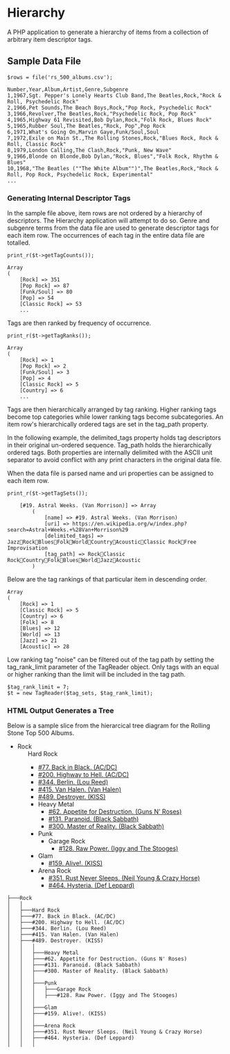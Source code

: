 # Hierarchy

A PHP application to generate a hierarchy of items from a collection of arbitrary item descriptor tags.

## Sample Data File

`$rows = file('rs_500_albums.csv');`

```
Number,Year,Album,Artist,Genre,Subgenre
1,1967,Sgt. Pepper's Lonely Hearts Club Band,The Beatles,Rock,"Rock & Roll, Psychedelic Rock"
2,1966,Pet Sounds,The Beach Boys,Rock,"Pop Rock, Psychedelic Rock"
3,1966,Revolver,The Beatles,Rock,"Psychedelic Rock, Pop Rock"
4,1965,Highway 61 Revisited,Bob Dylan,Rock,"Folk Rock, Blues Rock"
5,1965,Rubber Soul,The Beatles,"Rock, Pop",Pop Rock
6,1971,What's Going On,Marvin Gaye,Funk/Soul,Soul
7,1972,Exile on Main St.,The Rolling Stones,Rock,"Blues Rock, Rock & Roll, Classic Rock"
8,1979,London Calling,The Clash,Rock,"Punk, New Wave"
9,1966,Blonde on Blonde,Bob Dylan,"Rock, Blues","Folk Rock, Rhythm & Blues"
10,1968,"The Beatles (""The White Album"")",The Beatles,Rock,"Rock & Roll, Pop Rock, Psychedelic Rock, Experimental"
...
```

### Generating Internal Descriptor Tags

In the sample file above, item rows are not ordered by a hierarchy of descriptors. The Hierarchy application will attempt to do so. Genre and subgenre terms from the data file are used to generate descriptor tags for each item row. The occurrences of each tag in the entire data file are totalled.

`print_r($t->getTagCounts());`

```
Array
(
    [Rock] => 351
    [Pop Rock] => 87
    [Funk/Soul] => 80
    [Pop] => 54
    [Classic Rock] => 53
	...
```

Tags are then ranked by frequency of occurrence.

`print_r($t->getTagRanks());`

```
Array
(
    [Rock] => 1
    [Pop Rock] => 2
    [Funk/Soul] => 3
    [Pop] => 4
    [Classic Rock] => 5
    [Country] => 6
	...
```

Tags are then hierarchically arranged by tag ranking. Higher ranking tags become top categories while lower ranking tags become subcategories. An item row's hierarchically ordered tags are set in the tag_path property.

In the following example, the delimited_tags property holds tag descriptors in their original un-ordered sequence. Tag_path holds the hierarchically ordered tags. Both properties are internally delimited with the ASCII unit separator to avoid conflict with any print characters in the original data file.

When the data file is parsed name and uri properties can be assigned to each item row.

`print_r($t->getTagSets());`

```
    [#19. Astral Weeks. (Van Morrison)] => Array
        (
            [name] => #19. Astral Weeks. (Van Morrison)
            [uri] => https://en.wikipedia.org/w/index.php?search=Astral+Weeks.+%28Van+Morrison%29
            [delimited_tags] => JazzRockBluesFolkWorldCountryAcousticClassic RockFree Improvisation
            [tag_path] => RockClassic RockCountryFolkBluesWorldJazzAcoustic
        )
```

Below are the tag rankings of that particular item in descending order.	

```
Array
(
    [Rock] => 1
    [Classic Rock] => 5
    [Country] => 6
    [Folk] => 8
    [Blues] => 12
    [World] => 13
    [Jazz] => 21
    [Acoustic] => 28
```

Low ranking tag "noise" can be filtered out of the tag path by setting the tag_rank_limit parameter of the TagReader object. Only tags with an equal or higher ranking than the limit will be included in the tag path.

```
$tag_rank_limit = 7;
$t = new TagReader($tag_sets, $tag_rank_limit);
```

### HTML Output Generates a Tree

Below is a sample slice from the hierarcical tree diagram for the Rolling Stone Top 500 Albums.

<ul>
	<li>
	<span class="collection">Rock</span>
	<ul>
		<span class="collection">Hard Rock</span>
		<ul>
			<li class="member">
				<a href="https://en.wikipedia.org/w/index.php?search=Back+in+Black.+%28AC%2FDC%29">#77. Back in Black. (AC/DC)</a>
			</li>
			<li class="member">
				<a href="https://en.wikipedia.org/w/index.php?search=Highway+to+Hell.+%28AC%2FDC%29">#200. Highway to Hell. (AC/DC)</a>
			</li>
			<li class="member">
				<a href="https://en.wikipedia.org/w/index.php?search=Berlin.+%28Lou+Reed%29">#344. Berlin. (Lou Reed)</a>
			</li>
			<li class="member">
				<a href="https://en.wikipedia.org/w/index.php?search=Van+Halen.+%28Van+Halen%29">#415. Van Halen. (Van Halen)</a>
			</li>
			<li class="member">
				<a href="https://en.wikipedia.org/w/index.php?search=Destroyer.+%28KISS%29">#489. Destroyer. (KISS)</a>
			</li>
			<li>
			<span class="collection">Heavy Metal</span>
			<ul>
				<li class="member">
					<a href="https://en.wikipedia.org/w/index.php?search=Appetite+for+Destruction.+%28Guns+N%27+Roses%29">#62. Appetite for Destruction. (Guns N' Roses)</a>
				</li>
				<li class="member">
					<a href="https://en.wikipedia.org/w/index.php?search=Paranoid.+%28Black+Sabbath%29">#131. Paranoid. (Black Sabbath)</a>
				</li>
				<li class="member">
					<a href="https://en.wikipedia.org/w/index.php?search=Master+of+Reality.+%28Black+Sabbath%29">#300. Master of Reality. (Black Sabbath)</a>
				</li>
			</ul>
			</li>
			<li>
			<span class="COLL:Punk">Punk</span>
			<ul>
				<li>
				<span class="collection">Garage Rock</span>
				<ul>
					<li class="member">
						<a href="https://en.wikipedia.org/w/index.php?search=Raw+Power.+%28Iggy+and+The+Stooges%29">#128. Raw Power. (Iggy and The Stooges)</a>
					</li>
				</ul>
				</li>
			</ul>
			</li>
			<li>
			<span class="collection">Glam</span>
			<ul>
				<li class="member">
					<a href="https://en.wikipedia.org/w/index.php?search=Alive%21.+%28KISS%29">#159. Alive!. (KISS)</a>
				</li>
			</ul>
			</li>
			<li>
			<span class="collection">Arena Rock</span>
			<ul>
				<li class="member">
					<a href="https://en.wikipedia.org/w/index.php?search=Rust+Never+Sleeps.+%28Neil+Young+%26+Crazy+Horse%29">#351. Rust Never Sleeps. (Neil Young & Crazy Horse)</a>
				</li>
				<li class="member">
					<a href="https://en.wikipedia.org/w/index.php?search=Hysteria.+%28Def+Leppard%29">#464. Hysteria. (Def Leppard)</a>
				</li>
			</ul>
			</li>
		</ul>
		</li>
	</ul>
	</li>
</ul>

```
├───Rock
│   │
│   ├───Hard Rock
│   ├───#77. Back in Black. (AC/DC)
│   ├───#200. Highway to Hell. (AC/DC)
│   ├───#344. Berlin. (Lou Reed)
│   ├───#415. Van Halen. (Van Halen)
│   ├───#489. Destroyer. (KISS)
│   │   │
│   │   ├───Heavy Metal
│   │   ├───#62. Appetite for Destruction. (Guns N' Roses)
│   │   ├───#131. Paranoid. (Black Sabbath)
│   │   ├───#300. Master of Reality. (Black Sabbath)
│   │   │
│   │   ├───Punk
│   │   │   ├───Garage Rock
│   │   │   ├───#128. Raw Power. (Iggy and The Stooges)
│   │   │
│   │   ├───Glam
│   │   ├───#159. Alive!. (KISS)
│   │   │
│   │   ├───Arena Rock
│   │   ├───#351. Rust Never Sleeps. (Neil Young & Crazy Horse)
│   │   ├───#464. Hysteria. (Def Leppard)
│   │   │
```
